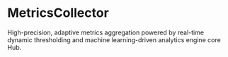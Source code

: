 # MetricsCollector
High-precision, adaptive metrics aggregation powered by real-time dynamic thresholding and machine learning-driven analytics engine core Hub.
